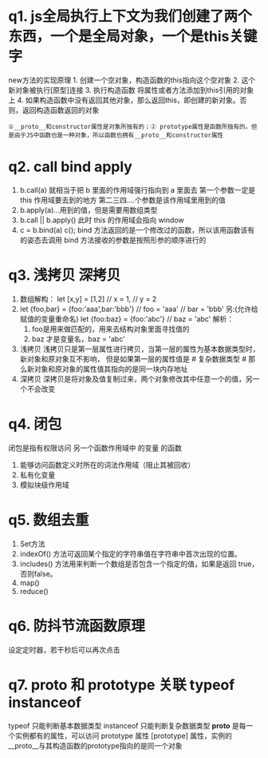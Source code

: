 # q1. js全局执行上下文为我们创建了两个东西，一个是全局对象，一个是this关键字
  new方法的实现原理
    1. 创建一个空对象，构造函数的this指向这个空对象
    2. 这个新对象被执行[原型]连接
    3. 执行构造函数  将属性或者方法添加到this引用的对象上
    4. 如果构造函数中没有返回其他对象，那么返回this，即创建的新对象。否则，返回构造函数返回的对象

    ①__proto__和constructor属性是对象所独有的；② prototype属性是函数所独有的。但是由于JS中函数也是一种对象，所以函数也拥有__proto__和constructor属性

# q2. call bind apply
  1. b.call(a)  就相当于把 b 里面的作用域强行指向到 a 里面去
     第一个参数一定是 this 作用域要去到的地方
     第二三四....个参数是该作用域里用到的值
  2. b.apply(a)...用到的值，但是需要用数组类型
  3. b.call || b.apply() 此时 this 的作用域会指向 window
  4. c = b.bind(a) 
     c();
     bind 方法返回的是一个修改过的函数，所以该用函数该有的姿态去调用
     bind 方法接收的参数是按照形参的顺序进行的

# q3. 浅拷贝 深拷贝
  1. 数组解构：
    let [x,y] = [1,2]
    //  x = 1,
    //  y = 2
  2. let {foo,bar} = {foo:'aaa',bar:'bbb'}
    // foo = 'aaa'
    // bar = 'bbb'
    另:(允许给赋值的变量重命名)
    let {foo:baz} = {foo:'abc'}
    // baz = 'abc'
    解析：
      1. foo是用来做匹配的，用来去结构对象里面寻找值的
      2. baz 才是变量名，baz = 'abc'
  3. 浅拷贝
    浅拷贝只是第一层属性进行拷贝，当第一层的属性为基本数据类型时，新对象和原对象互不影响，
    但是如果第一层的属性值是 # 复杂数据类型 # 那么新对象和原对象的属性值其指向的是同一块内存地址
  4. 深拷贝
    深拷贝是将对象及值复制过来，两个对象修改其中任意一个的值，另一个不会改变

# q4. 闭包
  闭包是指有权限访问 另一个函数作用域中 的变量 的函数
  1. 能够访问函数定义时所在的词法作用域（阻止其被回收）
  2. 私有化变量
  3. 模拟块级作用域

# q5. 数组去重
  1. Set方法
  2. indexOf() 方法可返回某个指定的字符串值在字符串中首次出现的位置。
  3. includes() 方法用来判断一个数组是否包含一个指定的值，如果是返回 true，否则false。
  4. map()
  5. reduce()

# q6. 防抖节流函数原理
  设定定时器，若干秒后可以再次点击

# q7. __proto__ 和 prototype 关联    typeof instanceof
  typeof 只能判断基本数据类型 instanceof 只能判断复杂数据类型
  __proto__ 是每一个实例都有的属性，可以访问 prototype 属性
  [prototype] 属性，实例的__proto__与其构造函数的prototype指向的是同一个对象
